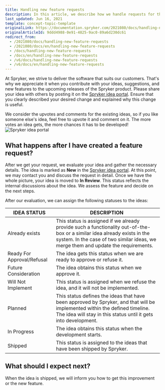 ```yaml
---
title: Handling new feature requests
description: In this article, we describe how we handle requests for the new features and improvements from our customers.
last_updated: Jun 16, 2021
template: concept-topic-template
originalLink: https://documentation.spryker.com/2021080/docs/handling-new-feature-requests
originalArticleId: 9ddd4988-0e91-4825-9ac0-89a6d230dc61
redirect_from:
  - /2021080/docs/handling-new-feature-requests
  - /2021080/docs/en/handling-new-feature-requests
  - /docs/handling-new-feature-requests
  - /docs/en/handling-new-feature-requests
  - /v6/docs/handling-new-feature-requests
  - /v6/docs/en/handling-new-feature-requests
---
```


At Spryker, we strive to deliver the software that suits our customers. That's why we appreciate it when you contribute with your ideas, suggestions, and new features to the upcoming releases of the Spryker product. Please share your idea with others by posting it on the [Spryker idea portal](https://spryker.ideas.aha.io/ideas). Ensure that you clearly described your desired change and explained why this change is useful.

We consider the upvotes and comments for the existing ideas, so if you like someone else's idea, feel free to upvote it and comment on it. The more votes an idea gets, the more chances it has to be developed!
![Spryker idea portal](https://spryker.s3.eu-central-1.amazonaws.com/docs/About/Support/Handling+new+feature+requests/Spryker+idea+portal+interface.png)

## What happens after I have created a feature request?
After we get your request, we evaluate your idea and gather the necessary details. The idea is marked as **New** in the [Spryker idea portal](https://spryker.ideas.aha.io/ideas). At this point, we may contact you and discuss the request in detail. Once we have the whole picture, your idea is moved to **In Review**. This status reflects the internal discussions about the idea. We assess the feature and decide on the next steps.

After our evaluation, we can assign the following statuses to the ideas:

| IDEA STATUS | DESCRIPTION |
| --- | --- |
| Already exists | This status is assigned if we already provide such a functionality out-of-the-box or a similar idea already exists in the system. In the case of two similar ideas, we merge them and update the requirements. |
| Ready For Approval/Refusal | The idea gets this status when we are ready to approve or refuse it. |
| Future Consideration | The idea obtains this status when we approve it. |
| Will Not Implement | This status is assigned when we refuse the idea, and it will not be implemented. |
| Planned | This status defines the ideas that have been approved by Spryker, and that will be implemented within the defined timeline. The idea will stay in this status until it gets into development. |
| In Progress | The idea obtains this status when the development starts. |
| Shipped | This status is assigned to the ideas that have been shipped by Spryker. |

## What should I expect next?
When the idea is shipped, we will inform you how to get this improvement or the new feature.
